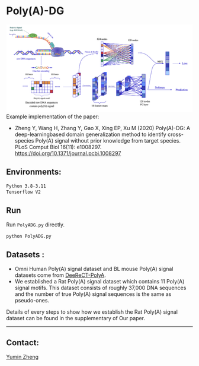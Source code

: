 # Poly(A)-DG
![Poly(A)-DG](workflow.png)
Example implementation of the paper:

- Zheng Y, Wang H, Zhang Y, Gao X, Xing EP, Xu M (2020) Poly(A)-DG: A deep-learningbased domain generalization method to identify cross-species Poly(A) signal without prior knowledge from target species. PLoS Comput Biol 16(11): e1008297. https://doi.org/10.1371/journal.pcbi.1008297



## Environments:

```
Python 3.8-3.11
Tensorflow V2
```

## Run

Run `PolyADG.py` directly.

```
python PolyADG.py
```


## Datasets :

- Omni Human Poly(A) signal dataset and BL mouse Poly(A) signal datasets come from [DeeReCT-PolyA](https://github.com/likesum/DeeReCT-PolyA). 
- We established a Rat Poly(A) signal dataset which contains 11 Poly(A) signal motifs. This dataset consists of roughly 37,000 DNA sequences and the number of true Poly(A) signal sequences is the same as pseudo-ones.

Details of every steps to show how we establish the Rat Poly(A) signal dataset can be found in the supplementary of Our paper.

----

## Contact:

[Yumin Zheng](mailto:zhengyumin529@gmail.com)
